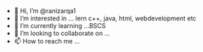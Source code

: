 - 👋 Hi, I’m @ranizarqa1
- 👀 I’m interested in ... lern c++, java, html, webdevelopment etc
- 🌱 I’m currently learning ...BSCS 
- 💞️ I’m looking to collaborate on ...
- 📫 How to reach me ...

<!---
ranizarqa1/ranizarqa1 is a ✨ special ✨ repository because its `README.md` (this file) appears on your GitHub profile.
You can click the Preview link to take a look at your changes.
--->
